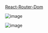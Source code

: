 

[React-Router-Dom](new.md)

![image](https://github.com/user-attachments/assets/4e0984ed-968e-4319-91d2-0375360e458d)





![image](https://github.com/user-attachments/assets/d7e2d877-83d0-4897-88c6-2d62e97a7916)






